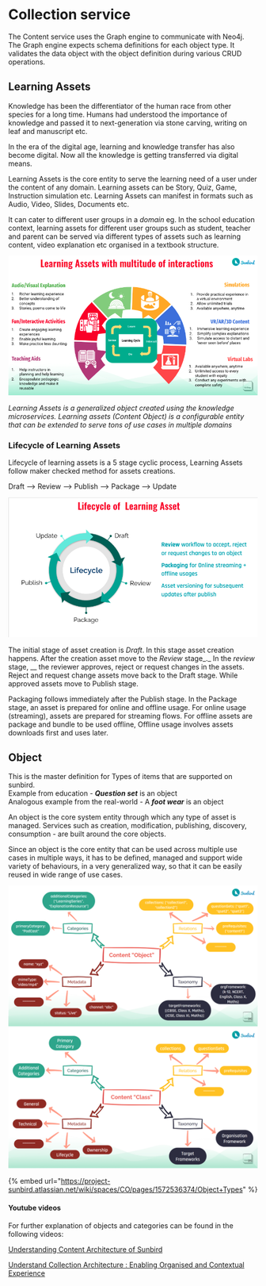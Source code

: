# Collection service

The Content service uses the Graph engine to communicate with Neo4j. The Graph engine expects schema definitions for each object type. It validates the data object with the object definition during various CRUD operations.

## Learning Assets <a href="#object" id="object"></a>

Knowledge has been the differentiator of the human race from other species for a long time. Humans had understood the importance of knowledge and passed it to next-generation via stone carving, writing on leaf and manuscript etc.

In the era of the digital age, learning and knowledge transfer has also become digital. Now all the knowledge is getting transferred via digital means.

Learning Assets is the core entity to serve the learning need of a user under the content of any domain. Learning assets can be Story, Quiz, Game, Instruction simulation etc. Learning Assets can manifest in formats such as Audio, Video, Slides, Documents etc.

It can cater to different user groups in a _domain_ eg. In the school education context, learning assets for different user groups such as student, teacher and parent can be served via different types of assets such as learning content, video explanation etc organised in a textbook structure.

![](<../../../.gitbook/assets/Learning Assets interactions.png>)

_Learning Assets is a generalized object created using the knowledge microservices. Learning assets (Content Object) is a configurable entity that can be extended to serve tons of use cases in multiple domains_

### **Lifecycle of Learning Assets**

Lifecycle of learning assets is a 5 stage cyclic process, Learning Assets follow maker checked method for assets creations.

Draft --> Review --> Publish --> Package --> Update

![Asset lifecycle](<../../../.gitbook/assets/Asset LifeCycle.png>)

The initial stage of asset creation is _Draft_. In this stage asset creation happens. After the creation asset move to the _Review_ stage\_.\_ In the _review_ stage, \_\_ the reviewer approves, reject or request changes in the assets. Reject and request change assets move back to the Draft stage. While approved assets move to Publish stage.

Packaging follows immediately after the Publish stage. In the Package stage, an asset is prepared for online and offline usage. For online usage (streaming), assets are prepared for streaming flows. For offline assets are package and bundle to be used offline, Offline usage involves assets downloads first and uses later.

## Object <a href="#object" id="object"></a>

This is the master definition for Types of items that are supported on sunbird.\
Example from education - _**Question set**_ is an object\
Analogous example from the real-world - A _**foot wear**_ is an object

An object is the core system entity through which any type of asset is managed. Services such as creation, modification, publishing, discovery, consumption - are built around the core objects.

Since an object is the core entity that can be used across multiple use cases in multiple ways, it has to be defined, managed and support wide variety of behaviours, in a very generalized way, so that it can be easily reused in wide range of use cases.

![](<../../../.gitbook/assets/Screenshot from 2021-11-25 08-59-20.png>) ![](<../../../.gitbook/assets/Screenshot from 2021-11-25 08-59-32.png>)

{% embed url="https://project-sunbird.atlassian.net/wiki/spaces/CO/pages/1572536374/Object+Types" %}

#### Youtube videos

For further explanation of objects and categories can be found in the following videos:

[Understanding Content Architecture of Sunbird](https://www.youtube.com/watch?v=WxZXaTnj2D0\&t=7s)

[Understand Collection Architecture : Enabling Organised and Contextual Experience](https://www.youtube.com/watch?v=n9H87z0-7eU\&t=1709s)
